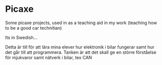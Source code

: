 # Picaxe
Some picaxe projects, used in as a teaching aid in my work (teaching how to be a good car technitian)

Its in Swedish...

Detta är till för att lära mina elever hur elektronik i bilar fungerar samt hur det går till att programmera.
Tanken är att det skall ge en större förståelse för mjukvaror samt nätverk i bilar, tex CAN
